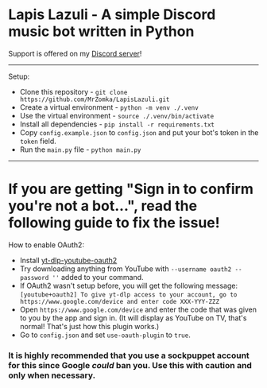 # Lapis Lazuli - A simple Discord music bot written in Python

Support is offered on my [Discord server](https://discord.gg/wF26b6taYz)!

---

Setup:
* Clone this repository - `git clone https://github.com/MrZomka/LapisLazuli.git`
* Create a virtual environment - `python -m venv ./.venv`
* Use the virtual environment - `source ./.venv/bin/activate`
* Install all dependencies - `pip install -r requirements.txt`
* Copy `config.example.json` to `config.json` and put your bot's token in the `token` field.
* Run the `main.py` file - `python main.py`

---

# If you are getting "Sign in to confirm you're not a bot...", read the following guide to fix the issue!
How to enable OAuth2:
* Install [yt-dlp-youtube-oauth2](https://github.com/coletdjnz/yt-dlp-youtube-oauth2)
* Try downloading anything from YouTube with `--username oauth2 --password ''` added to your command.
* If OAuth2 wasn't setup before, you will get the following message: ```[youtube+oauth2] To give yt-dlp access to your account, go to https://www.google.com/device and enter code XXX-YYY-ZZZ```
* Open `https://www.google.com/device` and enter the code that was given to you by the app and sign in. (It will display as YouTube on TV, that's normal! That's just how this plugin works.)
* Go to `config.json` and set `use-oauth-plugin` to `true`.
### It is highly recommended that you use a sockpuppet account for this since Google *could* ban you. Use this with caution and only when necessary.